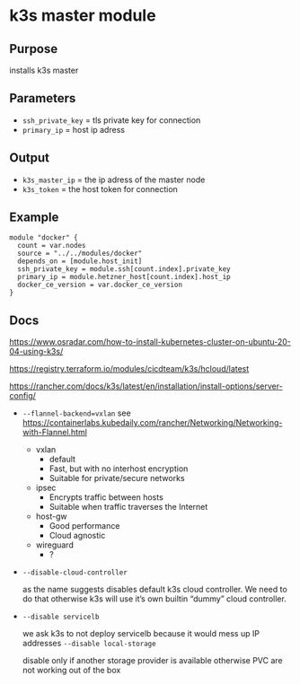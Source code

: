 # k3s master module
## Purpose
installs k3s master

## Parameters
- ```ssh_private_key```     = tls private key for connection
- ```primary_ip```          = host ip adress

## Output
- ```k3s_master_ip```       = the ip adress of the master node
- ```k3s_token```           = the host token for connection

## Example
```
module "docker" {
  count = var.nodes
  source = "../../modules/docker"
  depends_on = [module.host_init]
  ssh_private_key = module.ssh[count.index].private_key
  primary_ip = module.hetzner_host[count.index].host_ip
  docker_ce_version = var.docker_ce_version
}
```

## Docs
https://www.osradar.com/how-to-install-kubernetes-cluster-on-ubuntu-20-04-using-k3s/

https://registry.terraform.io/modules/cicdteam/k3s/hcloud/latest

https://rancher.com/docs/k3s/latest/en/installation/install-options/server-config/


- ```--flannel-backend=vxlan```
  see https://containerlabs.kubedaily.com/rancher/Networking/Networking-with-Flannel.html
  - vxlan
    - default
    - Fast, but with no interhost encryption
    - Suitable for private/secure networks
  - ipsec
    - Encrypts traffic between hosts
    - Suitable when traffic traverses the Internet
  - host-gw
    - Good performance
    - Cloud agnostic
  - wireguard
    - ?
- ```--disable-cloud-controller```

  as the name suggests disables default k3s cloud controller. We need to do that otherwise k3s will use it’s own builtin “dummy” cloud controller.
- ```--disable servicelb```

  we ask k3s to not deploy servicelb because it would mess up IP addresses
  ```--disable local-storage```

  disable only if another storage provider is available otherwise PVC are not working out of the box
